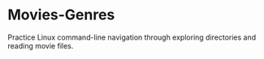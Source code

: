 # Movies-Genres
Practice Linux command-line navigation through exploring directories and reading movie files.
